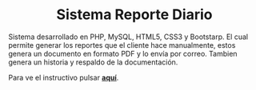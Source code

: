 <h1 align="center">Sistema Reporte Diario</h1>
<p>Sistema desarrollado en PHP, MySQL, HTML5, CSS3 y Bootstarp. El cual permite generar los reportes que el cliente hace manualmente, estos genera un documento en formato PDF y lo envía por correo. Tambien genera un historia y respaldo de la documentación.</p>
<p>
  Para ve el instructivo pulsar <a href="https://github.com/mlevicoy/Reporte-Diario/blob/main/Manual_ReporteDiario.pdf"><b>aquí</b></a>.
</p>

